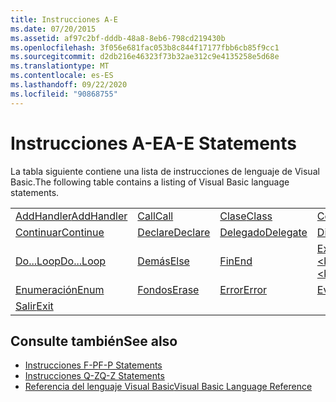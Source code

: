 ```yaml
---
title: Instrucciones A-E
ms.date: 07/20/2015
ms.assetid: af97c2bf-dddb-48a8-8eb6-798cd219430b
ms.openlocfilehash: 3f056e681fac053b8c844f17177fbb6cb85f9cc1
ms.sourcegitcommit: d2db216e46323f73b32ae312c9e4135258e5d68e
ms.translationtype: MT
ms.contentlocale: es-ES
ms.lasthandoff: 09/22/2020
ms.locfileid: "90868755"
---
```

# <a name="a-e-statements"></a><span data-ttu-id="70896-102">Instrucciones A-E</span><span class="sxs-lookup"><span data-stu-id="70896-102">A-E Statements</span></span>

<span data-ttu-id="70896-103">La tabla siguiente contiene una lista de instrucciones de lenguaje de Visual Basic.</span><span class="sxs-lookup"><span data-stu-id="70896-103">The following table contains a listing of Visual Basic language statements.</span></span>  
  
|||||  
|---|---|---|---|  
|[<span data-ttu-id="70896-104">AddHandler</span><span class="sxs-lookup"><span data-stu-id="70896-104">AddHandler</span></span>](addhandler-statement.md)|[<span data-ttu-id="70896-105">Call</span><span class="sxs-lookup"><span data-stu-id="70896-105">Call</span></span>](call-statement.md)|[<span data-ttu-id="70896-106">Clase</span><span class="sxs-lookup"><span data-stu-id="70896-106">Class</span></span>](class-statement.md)|[<span data-ttu-id="70896-107">Constante</span><span class="sxs-lookup"><span data-stu-id="70896-107">Const</span></span>](const-statement.md)|  
|[<span data-ttu-id="70896-108">Continuar</span><span class="sxs-lookup"><span data-stu-id="70896-108">Continue</span></span>](continue-statement.md)|[<span data-ttu-id="70896-109">Declare</span><span class="sxs-lookup"><span data-stu-id="70896-109">Declare</span></span>](declare-statement.md)|[<span data-ttu-id="70896-110">Delegado</span><span class="sxs-lookup"><span data-stu-id="70896-110">Delegate</span></span>](delegate-statement.md)|[<span data-ttu-id="70896-111">Dim</span><span class="sxs-lookup"><span data-stu-id="70896-111">Dim</span></span>](dim-statement.md)|  
|[<span data-ttu-id="70896-112">Do...Loop</span><span class="sxs-lookup"><span data-stu-id="70896-112">Do...Loop</span></span>](do-loop-statement.md)|[<span data-ttu-id="70896-113">Demás</span><span class="sxs-lookup"><span data-stu-id="70896-113">Else</span></span>](else-statement.md)|[<span data-ttu-id="70896-114">Fin</span><span class="sxs-lookup"><span data-stu-id="70896-114">End</span></span>](end-statement.md)|[<span data-ttu-id="70896-115">Extremo \<keyword></span><span class="sxs-lookup"><span data-stu-id="70896-115">End \<keyword></span></span>](end-keyword-statement.md)|  
|[<span data-ttu-id="70896-116">Enumeración</span><span class="sxs-lookup"><span data-stu-id="70896-116">Enum</span></span>](enum-statement.md)|[<span data-ttu-id="70896-117">Fondos</span><span class="sxs-lookup"><span data-stu-id="70896-117">Erase</span></span>](erase-statement.md)|[<span data-ttu-id="70896-118">Error</span><span class="sxs-lookup"><span data-stu-id="70896-118">Error</span></span>](error-statement.md)|[<span data-ttu-id="70896-119">Evento</span><span class="sxs-lookup"><span data-stu-id="70896-119">Event</span></span>](event-statement.md)|  
|[<span data-ttu-id="70896-120">Salir</span><span class="sxs-lookup"><span data-stu-id="70896-120">Exit</span></span>](exit-statement.md)||||  
  
## <a name="see-also"></a><span data-ttu-id="70896-121">Consulte también</span><span class="sxs-lookup"><span data-stu-id="70896-121">See also</span></span>

- [<span data-ttu-id="70896-122">Instrucciones F-P</span><span class="sxs-lookup"><span data-stu-id="70896-122">F-P Statements</span></span>](f-p-statements.md)
- [<span data-ttu-id="70896-123">Instrucciones Q-Z</span><span class="sxs-lookup"><span data-stu-id="70896-123">Q-Z Statements</span></span>](q-z-statements.md)
- [<span data-ttu-id="70896-124">Referencia del lenguaje Visual Basic</span><span class="sxs-lookup"><span data-stu-id="70896-124">Visual Basic Language Reference</span></span>](../index.md)
